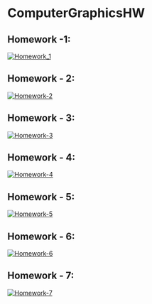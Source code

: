 # ComputerGraphicsHW
## Homework -1:
[![Homework_1](https://img.youtube.com/vi/EmecpXmV4WA/0.jpg)](https://www.youtube.com/watch?v=EmecpXmV4WA)
## Homework - 2:
[![Homework-2](https://img.youtube.com/vi/Q1jPiOLITkg/0.jpg)](https://www.youtube.com/watch?v=Q1jPiOLITkg)
## Homework - 3:
[![Homework-3](https://img.youtube.com/vi/9SkqWd9aJ40/0.jpg)](https://www.youtube.com/watch?v=9SkqWd9aJ40)
## Homework - 4:
[![Homework-4](https://img.youtube.com/vi/xvbl1MGSo44/0.jpg)](https://www.youtube.com/watch?v=xvbl1MGSo44)
## Homework - 5:
[![Homework-5](https://img.youtube.com/vi/dgyhGHd0KlQ/0.jpg)](https://www.youtube.com/watch?v=dgyhGHd0KlQ)
## Homework - 6:
[![Homework-6](https://img.youtube.com/vi/cl2J13tibos/0.jpg)](https://www.youtube.com/watch?v=cl2J13tibos)
## Homework - 7:
[![Homework-7](https://img.youtube.com/vi/P3HmvC6ilrE/0.jpg)](https://www.youtube.com/watch?v=P3HmvC6ilrE)
